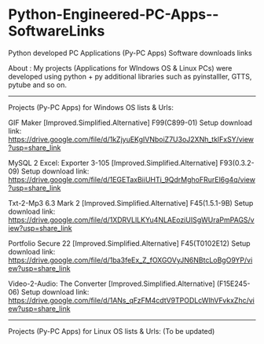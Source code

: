 # Python-Engineered-PC-Apps--SoftwareLinks
Python developed PC Applications (Py-PC Apps) Software downloads links

About :
My projects (Applications for WIndows OS & Linux PCs) were developed using python + py additional libraries such as pyinstalller, GTTS, pytube and so on.

-----------------------------------------------------------------------------------------------------------------------------------

Projects (Py-PC Apps) for Windows OS lists & Urls:

GIF Maker [Improved.Simplified.Alternative] F99(C899-01) Setup download link:
https://drive.google.com/file/d/1kZjyuEKgIVNboiZ7U3oJ2XNh_tklFxSY/view?usp=share_link

MySQL 2 Excel: Exporter 3-105 [Improved.Simplified.Alternative] F93(0.3.2-09) Setup download link: 
https://drive.google.com/file/d/1EGETaxBiiUHTi_9QdrMghoFRurEl6g4q/view?usp=share_link

Txt-2-Mp3 6.3 Mark 2 [Improved.Simplified.Alternative] F45(1.5.1-9B) Setup download link:
https://drive.google.com/file/d/1XDRVLlLKYu4NLAEoziUISgWUraPmPAGS/view?usp=share_link

Portfolio Secure 22 [Improved.Simplified.Alternative] F45(T0102E12) Setup download link:
https://drive.google.com/file/d/1ba3feEx_Z_fOXGOVyJN6NBtcLoBgO9YP/view?usp=share_link

Video-2-Audio: The Converter [Improved.Simplified.Alternative] (F15E245-06) Setup download link:
https://drive.google.com/file/d/1ANs_qFzFM4cdtV9TPODLcWIhVFvkxZhc/view?usp=share_link

-----------------------------------------------------------------------------------------------------------------------------------

Projects (Py-PC Apps) for Linux OS lists & Urls: (To be updated)
